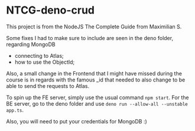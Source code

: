 # NTCG-deno-crud

This project is from the NodeJS The Complete Guide from Maximilian S.

Some fixes I had to make sure to include are seen in the deno folder, regarding MongoDB

- connecting to Atlas;
- how to use the ObjectId;

Also, a small change in the Frontend that I might have missed during the course is in regards with the famous \_id that needed to also change to be able to send the requests to Atlas.

To spin up the FE server, simply use the usual command `npm start`.
For the BE server, go to the deno folder and use `deno run --allow-all --unstable app.ts`.

Also, you will need to put your credentials for MongoDB :)
